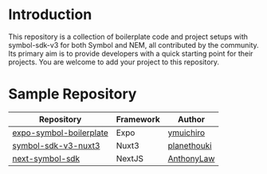 # Introduction

This repository is a collection of boilerplate code and project setups with symbol-sdk-v3 for both Symbol and NEM, all contributed by the community. Its primary aim is to provide developers with a quick starting point for their projects. You are welcome to add your project to this repository.

# Sample Repository

| Repository                                                                                        | Framework | Author                                        |
| ------------------------------------------------------------------------------------------------- | --------- | --------------------------------------------- |
| [expo-symbol-boilerplate](https://github.com/symbol-blockchain-community/expo-symbol-boilerplate) | Expo      | [ymuichiro](https://github.com/ymuichiro)     |
| [symbol-sdk-v3-nuxt3](https://github.com/ymuichiro/expo-symbol-boilerplate)                       | Nuxt3     | [planethouki](https://github.com/planethouki) |
| [next-symbol-sdk](https://github.com/AnthonyLaw/next-symbol-sdk)                                  | NextJS    | [AnthonyLaw](https://github.com/AnthonyLaw)   |

